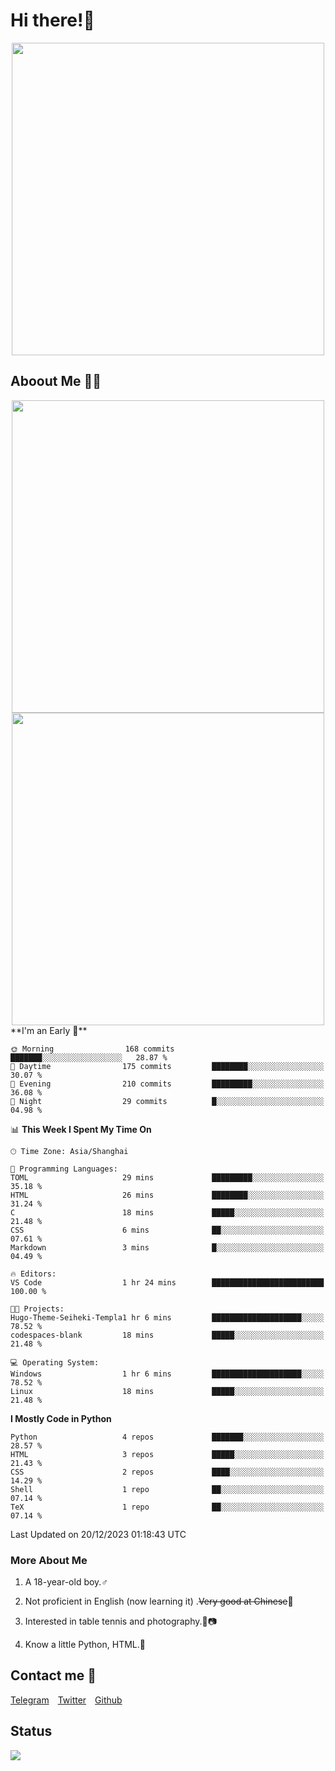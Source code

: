 # Hi there!🎉

<div align=center><img src="https://count.getloli.com/get/@Cicada000?theme=moebooru" width=500px></div>

## Aboout Me 👀💦

<div align=center>
<img src="https://github-readme-stats.vercel.app/api?username=Cicada000&show_icons=true&theme=tokyonight" width=500px>
<br>
<img src="https://github-readme-stats.vercel.app/api/top-langs/?username=Cicada000&show_icons=true&theme=tokyonight&layout=compact" width=500px>
</div>
<!--START_SECTION:waka-->
**I'm an Early 🐤** 

```text
🌞 Morning                168 commits         ███████░░░░░░░░░░░░░░░░░░   28.87 % 
🌆 Daytime                175 commits         ████████░░░░░░░░░░░░░░░░░   30.07 % 
🌃 Evening                210 commits         █████████░░░░░░░░░░░░░░░░   36.08 % 
🌙 Night                  29 commits          █░░░░░░░░░░░░░░░░░░░░░░░░   04.98 % 
```


📊 **This Week I Spent My Time On** 

```text
🕑︎ Time Zone: Asia/Shanghai

💬 Programming Languages: 
TOML                     29 mins             █████████░░░░░░░░░░░░░░░░   35.18 % 
HTML                     26 mins             ████████░░░░░░░░░░░░░░░░░   31.24 % 
C                        18 mins             █████░░░░░░░░░░░░░░░░░░░░   21.48 % 
CSS                      6 mins              ██░░░░░░░░░░░░░░░░░░░░░░░   07.61 % 
Markdown                 3 mins              █░░░░░░░░░░░░░░░░░░░░░░░░   04.49 % 

🔥 Editors: 
VS Code                  1 hr 24 mins        █████████████████████████   100.00 % 

🐱‍💻 Projects: 
Hugo-Theme-Seiheki-Templa1 hr 6 mins         ████████████████████░░░░░   78.52 % 
codespaces-blank         18 mins             █████░░░░░░░░░░░░░░░░░░░░   21.48 % 

💻 Operating System: 
Windows                  1 hr 6 mins         ████████████████████░░░░░   78.52 % 
Linux                    18 mins             █████░░░░░░░░░░░░░░░░░░░░   21.48 % 
```

**I Mostly Code in Python** 

```text
Python                   4 repos             ███████░░░░░░░░░░░░░░░░░░   28.57 % 
HTML                     3 repos             █████░░░░░░░░░░░░░░░░░░░░   21.43 % 
CSS                      2 repos             ████░░░░░░░░░░░░░░░░░░░░░   14.29 % 
Shell                    1 repo              ██░░░░░░░░░░░░░░░░░░░░░░░   07.14 % 
TeX                      1 repo              ██░░░░░░░░░░░░░░░░░░░░░░░   07.14 % 
```




 Last Updated on 20/12/2023 01:18:43 UTC
<!--END_SECTION:waka-->

### More About Me

1. A 18-year-old boy.♂

2. Not proficient in English (now learning it) .~~Very good at Chinese~~🤣

3. Interested in table tennis and photography.🏓📷

4. Know a little Python, HTML.🐍


## Contact me 💬

[Telegram](https://t.me/CicadaLYW)&emsp;[Twitter](https://twitter.com/Cicada0001)&emsp;[Github](https://github.com/Cicada000)

## Status
<img src="https://weather-icon.journeyad.repl.co/@hangzhou?v=1" align="left">







